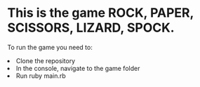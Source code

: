 <h1> This is the game ROCK, PAPER, SCISSORS, LIZARD, SPOCK.</h1>

<p> To run the game you need to:</p>
<li> Clone the repository</li>
<li> In the console, navigate to the game folder</li>
<li> Run ruby main.rb</li>
